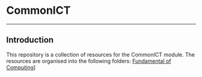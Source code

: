 # CommonICT
-----------------
## Introduction
This repository is a collection of resources for the CommonICT module. The resources are organised into the following folders:
[Fundamental of Computing](Fundamental%20of%20Computing/Topic%2001A,%20Basic%20Structure%20of%20Computers.md)]
